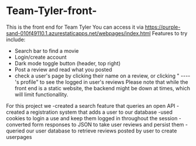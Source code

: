 # Team-Tyler-front-
This is the front end for Team Tyler
You can access it via https://purple-sand-010f49110.1.azurestaticapps.net/webpages/index.html
Features to try include: 
  - Search bar to find a movie
  - Login/create account
  - Dark mode toggle button (header, top right)
  - Post a review and read what you posted
  - check a user's page by clicking their name on a review, or clicking " ----'s profile" to see the logged in user's reviews
Please note that while the front end is a static website, the backend might be down at times, which will limit functionallity.


For this project we
  -created a search feature that queries an open API
  -created a registration system that adds a user to our database
  -used cookies to login a use and keep them logged in throughout the session
  -converted form responses to JSON to take user reviews and persist them
  -queried our user database to retrieve reviews posted by user to create userpages
